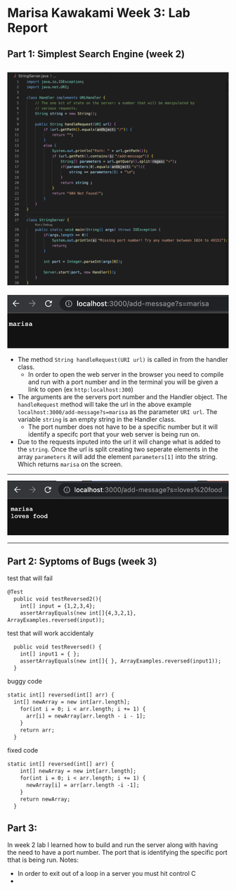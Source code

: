 # Marisa Kawakami Week 3: Lab Report 

## Part 1: Simplest Search Engine (week 2) 
![Image](StringServer.png)
---
![Image](addmessage1.png)
* The method `String handleRequest(URI url)` is called in from the handler class. 
  * In order to open the web server in the browser you need to compile and run with a port number and in the terminal you will be given a link to open (ex `http:localhost:300`)
* The arguments are the servers port number and the Handler object. The `handleRequest` method will take the url in the above example `localhost:3000/add-message?s=marisa` as the parameter `URI url`. The variable `string` is an empty string in the Handler class. 
  * The port number does not have to be a specific number but it will identify a specifc port that your web server is being run on. 
* Due to the requests inputed into the url it will change what is added to the `string`. Once the url is split creating two seperate elements in the array `parameters` it will add the element `parameters[1]` into the string. Which returns `marisa` on the screen. 
---
![Image](addlovesfood.png)


---
## Part 2: Syptoms of Bugs (week 3)

test that will fail 
```
@Test
  public void testReversed2(){
    int[] input = {1,2,3,4};
    assertArrayEquals(new int[]{4,3,2,1}, ArrayExamples.reversed(input));
```
test that will work accidentaly 

```@Test
  public void testReversed() {
    int[] input1 = { };
    assertArrayEquals(new int[]{ }, ArrayExamples.reversed(input1));
  }
```

buggy code
```
static int[] reversed(int[] arr) {
  int[] newArray = new int[arr.length];
    for(int i = 0; i < arr.length; i += 1) {
      arr[i] = newArray[arr.length - i - 1];
    }
    return arr;
  }
```
fixed code
```
static int[] reversed(int[] arr) {
    int[] newArray = new int[arr.length];
    for(int i = 0; i < arr.length; i += 1) {
      newArray[i] = arr[arr.length -i -1];
    }
    return newArray;
  }
```
## Part 3: 
In week 2 lab I learned how to build and run the server along with having the need to have a port number. The port that is identifying the specific port tthat is being run. 
Notes:
* In order to exit out of a loop in a server you must hit control C 
* 
